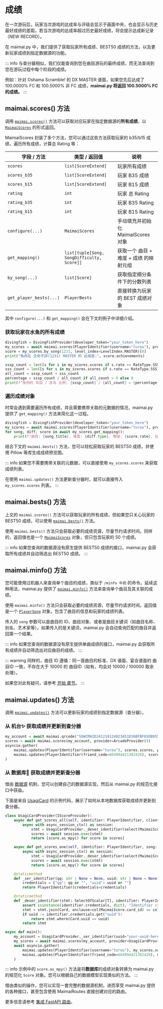 # 成绩

在一次游玩后，玩家当次游戏的达成率与评级会显示于画面中央，也会显示与历史最好成绩的差距。若当次游戏的达成率超过历史最好成绩，将会提示达成新记录（NEW RECORD）。

在 maimai.py 中，我们提供了获取玩家所有成绩、BEST50 成绩的方法，以及更新玩家成绩到指定数据源的功能。

::: info
与查分器相似，我们仅能查询到您在曲目游玩的最终成绩，而无法查询到您在游玩过程中每个阶段的成绩。

例如：针对 Oshama Scramble! 的 DX MASTER 谱面，如果您先后达成了 100.0000% FC 和 100.5000% 非 FC 成绩，**maimai.py 将返回 100.5000% FC 的成绩。**
:::

## maimai.scores() 方法

调用 [`maimai.scores()`](https://api.maimai.turou.fun/maimai_py/maimai.html#MaimaiClient.scores) 方法可以获取对应玩家在指定数据源的**所有成绩**，以 [`MaimaiScores`](https://api.maimai.turou.fun/maimai_py/maimai.html#MaimaiScores) 的形式返回。

MaimaiScores 封装了多个方法，您可以通过这些方法获取玩家的 b35/b15 成绩，遍历所有成绩，计算总 Rating 等：

| 字段 / 方法             | 类型 / 返回值                              | 说明                                   |
|-------------------------|--------------------------------------------|--------------------------------------|
| `scores`                | `list[ScoreExtend]`                        | 玩家所有成绩                           |
| `scores_b35`            | `list[ScoreExtend]`                        | 玩家 B35 成绩                          |
| `scores_b15`            | `list[ScoreExtend]`                        | 玩家 B15 成绩                          |
| `rating`                | `int`                                      | 玩家 总 Rating                         |
| `rating_b35`            | `int`                                      | 玩家 B35 Rating                        |
| `rating_b15`            | `int`                                      | 玩家 B15 Rating                        |
| `configure(...)`        | `MaimaiScores`                             | 手动填充并初始化 MaimaiScores 对象     |
| `get_mapping()`         | `list[tuple[Song, SongDifficulty, Score]]` | 获取一个 曲目 + 难度 + 成绩 的映射元组 |
| `by_song(...)`          | `list[Score]`                              | 获取指定细分条件下的分数列表           |
| `get_player_bests(...)` | `PlayerBests`                              | 直接转换为玩家的 BEST 成绩对象         |

其中 `configure(...)` 和 `get_mapping()` 会在下文的例子中详细介绍。

### 获取玩家在水鱼的所有成绩

```python
divingfish = DivingFishProvider(developer_token="your_token_here")
my_scores = await maimai.scores(PlayerIdentifier(username="turou"), provider=divingfish)
score = my_scores.by_song(1231, level_index=LevelIndex.MASTER)[0]
print("兔肉在 生命不詳(1231) MASTER 的 达成度:", score.achievements)

sssp_count = len([s for s in my_scores.scores if s.rate == RateType.SSSP])
sss_count = len([s for s in my_scores.scores if s.rate == RateType.SSS])
all_count = sssp_count + sss_count
percentage = sssp_count / all_count if all_count > 0 else 0
print(f"兔肉的 鸟加 / 总鸟 比例: {sssp_count} / {all_count} = {percentage:.2%}, 总 Rating: {my_scores.rating}")
```

### 遍历成绩对象

时常会遇到需要遍历所有成绩，并且需要携带关联的元数据的情况，maimai.py 提供了 `get_mapping()` 方法来简化这一过程。

```python
divingfish = DivingFishProvider(developer_token="your_token_here")
my_scores = await maimai.scores(PlayerIdentifier(username="turou"), provider=divingfish)
for song, diff, score in await my_scores.get_mapping():
    print(f"曲目: {song.title}, 难度: {diff.type}, 等级: {score.rate}, 达成度: {score.achievements}")
```

结合下文的 `maimai.bests()` 方法，您可以轻松获取玩家的 BEST50 成绩，并使用 Pillow 等库生成成绩预览图。

::: info
如果您不需要携带关联的元数据，可以直接使用 `my_scores.scores` 来获取成绩列表。

在使用 `maimai.updates()` 方法更新查分器时，就可以直接传入 `my_scores.scores` 列表。
:::

## maimai.bests() 方法

上文的 `maimai.scores()` 方法可以获取玩家的所有成绩，但如果您只关心玩家的 BEST50 成绩，可以使用 [`maimai.bests()`](https://api.maimai.turou.fun/maimai_py/maimai.html#MaimaiClient.bests) 方法。

使用 `maimai.bests()` 方法只会获取必要的成绩资源，尽量节约请求时间。同样的，返回值也是一个 [`MaimaiScores`](https://api.maimai.turou.fun/maimai_py/maimai.html#MaimaiScores) 对象，但只包含玩家的 50 个成绩。

::: info
如果您查询的数据源没有原生提供 BEST50 成绩的接口，maimai.py 会获取所有成绩并自动筛选出 BEST50 成绩。
:::

## maimai.minfo() 方法

您可能使用过机器人来查询单个曲目的成绩，类似于 `/minfo 牛奶` 的命令。延续这种用法，maimai.py 提供了 [`maimai.minfo()`](https://api.maimai.turou.fun/maimai_py/maimai.html#MaimaiClient.minfo) 方法来查询单个曲目及其关联的成绩。

使用 `maimai.minfo()` 方法只会获取必要的成绩资源，尽量节约请求时间。返回值是一个 [`PlayerSong`](../concepts/models.md#playersong) 对象，包含了曲目的信息和玩家的成绩列表。

传入的 `song` 参数可以是曲目的 ID、曲目对象、或者是曲目关键词（如曲目名称、别名、艺术家等）。如果传入的是关键词，maimai.py 会自动查询匹配的曲目并返回第一个结果。

::: info
如果您查询的数据源没有原生提供单曲成绩的接口，maimai.py 会获取所有成绩并自动筛选出对应曲目的成绩。
:::

::: warning
同样的，曲目 ID 遵循：同一首曲目的标准、DX 谱面、宴会谱面的 曲目ID 一致，不存在大于 10000 的 曲目ID（如有，均会对 10000 / 100000 取余处理）。

如果您对此有疑问，请参考 [开始 章节](../get-started.md#曲目id)。
:::

## maimai.updates() 方法

调用 [`maimai.updates()`](https://api.maimai.turou.fun/maimai_py/maimai.html#MaimaiClient.updates) 方法可以更新玩家的成绩到指定数据源（查分器）。

### 从 机台✨ 获取成绩并更新到查分器

```python
my_account = await maimai.qrcode("SGWCMAID241218124023A51D36BFBF65DB955DEB72905905D6A12D8056371E0499C74CD3592FCXXXXXXX")
scores = await maimai.scores(my_account, provider=ArcadeProvider())
asyncio.gather(
    maimai.updates(PlayerIdentifier(username="turou"), scores.scores, provider=divingfish),
    maimai.updates(PlayerIdentifier(friend_code=664994421382429), scores.scores, provider=lxns)
)
```

### 从 数据库🚀 获取成绩并更新查分器

借由 [数据源](../get-started.md#数据源) 机制，您可以创建自己的数据源实现，然后从 maimai.py 的规范化接口中获益。

下面是来自 [UsagiCard](https://uc.turou.fun/) 的示例代码，展示了如何从本地数据库获取成绩并更新到查分器。

```python
class UsagiCardProvider(IScoreProvider):
    async def get_scores_all(self, identifier: PlayerIdentifier, client: MaimaiClient) -> list[Score]:
        async with async_session_ctx() as session:
            stmt = UsagiCardProvider._deser_identifier(select(MaimaiScore), identifier)
            scores = await session.exec(stmt)
            return [score.as_mpy() for score in scores]

    async def get_scores_one(self, identifier: PlayerIdentifier, song: Song, client: MaimaiClient) -> list[Score]:
        async with async_session_ctx() as session:
            stmt = UsagiCardProvider._deser_identifier(select(MaimaiScore).where(col(MaimaiScore.song_id) == song.id), identifier)
            scores = await session.exec(stmt)
            return [score.as_mpy() for score in scores]

    @staticmethod
    def _ser_identifier(qq: str | None = None, uuid: str | None = None):
        credentials = {"qq": qq or "", "uuid": uuid or ""}
        return PlayerIdentifier(credentials=credentials)

    @staticmethod
    def _deser_identifier(stmt: SelectOfScalar[T], identifier: PlayerIdentifier) -> SelectOfScalar[T]:
        assert isinstance(identifier.credentials, dict), "Identifier credentials should be a dictionary."
        stmt = stmt.join(Card, onclause=col(MaimaiScore.card_id) == col(Card.id))
        if uuid := identifier.credentials.get("uuid"):
            return stmt.where(Card.uuid == uuid)
        return stmt

async def main():
    my_account = UsagiCardProvider._ser_identifier(uuid="your-uuid-here")
    my_scores = await maimai.scores(my_account, provider=UsagiCardProvider())
    await asyncio.gather(
        maimai.updates(PlayerIdentifier(username="turou"), my_scores.scores, provider=divingfish),
        maimai.updates(PlayerIdentifier(friend_code=664994421382429), my_scores.scores, provider=lxns)
    )
```

::: info
示例中的 `score.as_mpy()` 方法是将**数据库**的成绩对象转换为 maimai.py 的规范化 `Score` 对象。您可以根据自己的数据模型实现类似的方法。
:::

借由类似的操作，您可以实现一套完整的数据源机制，进而享受 maimai.py 提供的各种接口，甚至包含使用 MaimaiRoutes 直接创建对应的路由。

更多信息请参考 [集成 FastAPI 路由](../concepts/client.md#集成-fastapi-路由)。